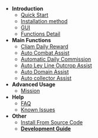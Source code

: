 <!-- docs/_sidebar.md -->

* **Introduction**
    * [Quick Start](jijiking)
    * [Installation method](install)
    * [GUI](gui)
    * [Functions Detail](functions_detail)
* **Main Functions**
    * [Cliam Daily Reward](claim_reward)
    * [Auto Combat Assist](combat_assi)
    * [Automatic Daily Commission](commission_assi)
    * [Auto Ley Line Outcrop Assist](ley_line_ourcrop)
    * [Auto Domain Assist](domain_assi)
    * [Auto collector Assist](collector_assi)
* **Advanced Usage**
    * [Mission](mission)
* **Help**
    * [FAQ](FAQ)
    * [Known Issues](known_issues)
* **Other**
    * [Install From Source Code](git_install)
    * [**Development Guide**](/en_US/dev/)
